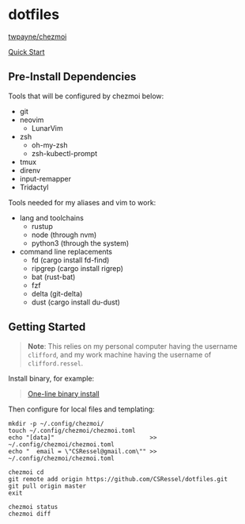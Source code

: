 # dotfiles

[twpayne/chezmoi](https://github.com/twpayne/chezmoi)

[Quick Start](https://www.chezmoi.io/quick-start/)

## Pre-Install Dependencies

Tools that will be configured by chezmoi below:

- git
- neovim
  - LunarVim
- zsh
  - oh-my-zsh
  - zsh-kubectl-prompt
- tmux
- direnv
- input-remapper
- Tridactyl

Tools needed for my aliases and vim to work:

- lang and toolchains
  - rustup
  - node (through nvm)
  - python3 (through the system)
- command line replacements
  - fd (cargo install fd-find)
  - ripgrep (cargo install rigrep)
  - bat (rust-bat)
  - fzf
  - delta (git-delta)
  - dust (cargo install du-dust)

## Getting Started

> **Note**: This relies on my personal computer having the username `clifford`, and my work machine having the username of `clifford.ressel`.

Install binary, for example:

> [One-line binary install](https://www.chezmoi.io/install/#one-line-binary-install)

Then configure for local files and templating:

```
mkdir -p ~/.config/chezmoi/
touch ~/.config/chezmoi/chezmoi.toml
echo "[data]"                           >> ~/.config/chezmoi/chezmoi.toml
echo "  email = \"CSRessel@gmail.com\"" >> ~/.config/chezmoi/chezmoi.toml

chezmoi cd
git remote add origin https://github.com/CSRessel/dotfiles.git
git pull origin master
exit

chezmoi status
chezmoi diff
```
